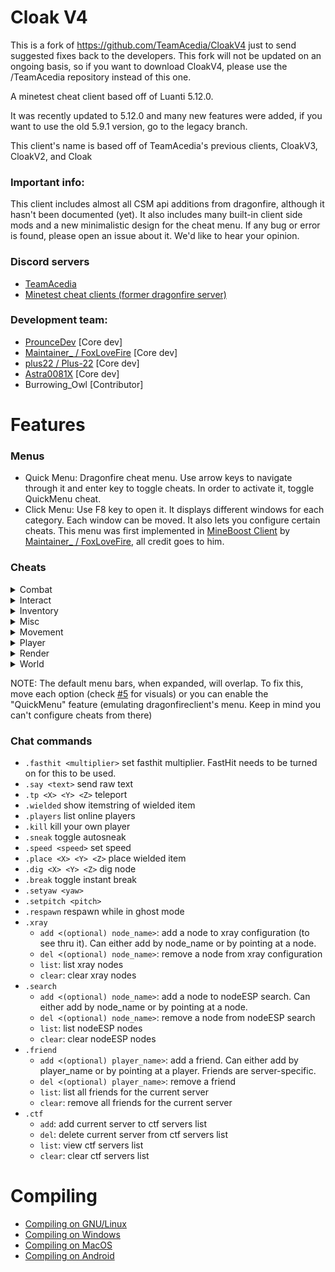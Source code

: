 Cloak V4
==============
This is a fork of https://github.com/TeamAcedia/CloakV4 just to send suggested fixes back to the developers.
This fork will not be updated on an ongoing basis, so if you want to download CloakV4, please use the /TeamAcedia repository instead of this one.

A minetest cheat client based off of Luanti 5.12.0.

It was recently updated to 5.12.0 and many new features were added, if you want to use the old 5.9.1 version, go to the legacy branch.

This client's name is based off of TeamAcedia's previous clients, CloakV3, CloakV2, and Cloak

### Important info:
This client includes almost all CSM api additions from dragonfire, although it hasn't been documented (yet). It also includes many built-in client side mods and a new minimalistic design for the cheat menu. If any bug or error is found, please open an issue about it. We'd like to hear your opinion.

### Discord servers

- [TeamAcedia](https://discord.com/invite/SKGuNxF4)
- [Minetest cheat clients (former dragonfire server)](https://discord.gg/kab99uu)


### Development team:
  - [ProunceDev](https://github.com/ProunceDev) [Core dev]
  - [Maintainer_ / FoxLoveFire](https://github.com/FoxLoveFire) [Core dev]
  - [plus22 / Plus-22](https://github.com/plus-22) [Core dev]
  - [Astra0081X](https://github.com/astra0081X) [Core dev]
  - Burrowing_Owl [Contributor]

# Features
### Menus
  - Quick Menu: Dragonfire cheat menu. Use arrow keys to navigate through it and enter key to toggle cheats. In order to activate it, toggle QuickMenu cheat.
  - Click Menu: Use F8 key to open it. It displays different windows for each category. Each window can be moved. It also lets you configure certain cheats. This menu was first implemented in [MineBoost Client](https://www.github.com/FoxLoveFire/MineBoost) by [Maintainer_ / FoxLoveFire](https://github.com/FoxLoveFire/), all credit goes to him.


### Cheats
<details>
  <summary>Combat</summary>

  - AntiKnockback: No knockback.
  - AttachmentFloat: float above parent.
  - AutoTotem: automatically puts a totem in your offhand.
  - AutoAim: aims at the nearest player.
  - CombatLog: Log off when certain HP is reached.
  - Criticals: Always do critical hits in mcl2/mcla servers.
  - CrystalSpam: automatically puts end crystals at another player's position and detonates it.
  - Killaura: auto-hit designated targets. Could be players, mobs or both.
</details>

<details>
  <summary>Interact</summary>

  - AutoDig: automatically dig pointed block
  - AutoHit: automatically hit pointed entity
  - AutoPlace: automatically place wielded item at pointed block
  - AutoTool: automatically select best tool for digging/hitting
  - Blink: Delay packet sending until this cheat is desabled.
  - FastDig: dig at 10x speed
  - FastHit: hit at 6x speed. Can be modified using the `.fasthit <multiplier>` chat command
  - FastPlace: instant block placing
  - InstantBreak: instant block breaking
</details>

<details>
  <summary>Inventory</summary>

  - AutoEject
  - AutoPlanks
  - AutoRefill: Automatically refill the item you're holding.
  - EnderChest: Lets you preview your ender chest.
  - Hand: Open hand formspec.
</details>


<details>
  <summary>Misc</summary>

  - AntiAFK: Always move to avoid getting kicked for being AFK.
  - AntiAdmin: Checks if there's any person with ban or kick privs.
  - AppleAura: dig any nearby apples.
  - AutoHeal: Eats food to regain health in ctf and similar servers.
  - AutoTeam: Set allied players to your team in CTF.
  - FlagAura: Pick up nearby flags in CTF.
  - Hints: Enable cheat descriptions.
  - Nametags: Set a player's nametag to a certain color based on their friend/enemy status.
  - Panic: Disable detectable cheats.
  - Spammer: Spams a preset message.
</details>


<details>
  <summary>Movement</summary>

  - AirJump: jump while in the air
  - AntiSlip: Walk on slippery blocks without slipping
  - AutoForward: Automatically move forward.
  - AutoJump: Jump automatically.
  - AutoSneak: Always sneak. This hides your nametag on some servers.
  - FastMove: Toggles fast.
  - Flight: Toggles fly.
  - Freecam: Spectator mode.
  - Jesus: Walk on liquids.
  - JetPack: AirJump but you fall after jumping.
  - Noclip: Toggles noclip.
  - NoSlow: Sneaking doesn't slow you down.
  - Overrides: Movement overrides.
  - PitchMove: While flying, move where you're pointing.
  - Spider: Climb walls.
  - Step: Climb the block you're facing.
  - Velocity: Various velocity overrides.
</details>

<details>
  <summary>Player</summary>

  - AutoRespawn: Respawn automatically after dying.
  - NoFallDamage: You suffer from no fall damage.
  - NoForceRotate: Prevent server from changing the player's view direction.
  - NoViewBob: Disable view bobbing.
  - PrivBypass: Lets the player toggle fly, fast, noclip and wireframe rendering without needing any privs.
  - QuickMenu: Enables the dragonfire cheat menu.
  - Reach: extend interact distance.
</details>

<details>
  <summary>Render</summary>

  - BrightNight: Always daytime.
  - CheatHUD: show currently toggled cheats.
  - Coords: Turns on a coords GUI.
  - EntityESP: show bounding boxes around entities.
  - EntityTracers: show lines to entities.
  - FOV: Lets you change your FOV.
  - Fullbright: No darkness.
  - HUDBypass: Allow player to toggle HUD elements disabled by the game.
  - HealthESP: Show player and entities' HP.
  - NoDrownCam: Disables drowning camera effect.
  - NoHurtCam: Disables hurt camera effect.
  - NodeESP: can be configured using the `.search add <(optional) node_name>` chat command.
  - NodeTracers: can be configured using the `.search add <(optional) node_name>` chat command.
  - NoRender: skip rendering particles to reduce client lag.
  - PlayerESP: show bounding boxes around players. Green = friendly, Red = enemy. Friends can be configured using the `.friend add <(optional) player_name>` chat command.
  - PlayerTracers: show lines to players. Green = friendly, Red = enemy. Friends can be configured using the `.friend add <(optional) player_name>` chat command.
  - TunnelESP: shows tunnels.
  - TunnelTracers: show lines to tunnels.
  - Xray: see blocks thru walls. Can be configured using the `.xray add <(optional) node_name>` chat command.
</details>

<details>
  <summary>World</summary>

  - AutoTNT: Puts TNT on the ground.
  - BlockLava: Replace lava with the block you're holding.
  - BlockWater: Replace water with the block you're holding.
  - Nuke
  - Replace: When you break a block, it gets replaced with the block you're holding.
  - Scaffold: Puts blocks below you.
  - ScaffoldPlus: Puts even more blocks below you.
  - Silence: Disables sound.
</details>

NOTE: The default menu bars, when expanded, will overlap. To fix this, move each option (check [#5](https://github.com/TeamAcedia/CloakV4/issues/5#issuecomment-2655191958) for visuals) or you can enable the "QuickMenu" feature (emulating dragonfireclient's menu. Keep in mind you can't configure cheats from there)

### Chat commands
- `.fasthit <multiplier>` set fasthit multiplier. FastHit needs to be turned on for this to be used.
- `.say <text>` send raw text
- `.tp <X> <Y> <Z>` teleport
- `.wielded` show itemstring of wielded item
- `.players` list online players
- `.kill` kill your own player
- `.sneak` toggle autosneak
- `.speed <speed>` set speed
- `.place <X> <Y> <Z>` place wielded item
- `.dig <X> <Y> <Z>` dig node
- `.break` toggle instant break
- `.setyaw <yaw>`
- `.setpitch <pitch>`
- `.respawn` respawn while in ghost mode
- `.xray`
    - `add <(optional) node_name>`: add a node to xray configuration (to see thru it). Can either add by node_name or by pointing at a node.
    - `del <(optional) node_name>`: remove a node from xray configuration
    - `list`: list xray nodes
    - `clear`: clear xray nodes
- `.search`
    - `add <(optional) node_name>`: add a node to nodeESP search. Can either add by node_name or by pointing at a node.
    - `del <(optional) node_name>`: remove a node from nodeESP search
    - `list`: list nodeESP nodes
    - `clear`: clear nodeESP nodes
- `.friend`
    - `add <(optional) player_name>`: add a friend. Can either add by player_name or by pointing at a player. Friends are server-specific.
    - `del <(optional) player_name>`: remove a friend
    - `list`: list all friends for the current server
    - `clear`: remove all friends for the current server
- `.ctf`
    - `add`: add current server to ctf servers list
    - `del`: delete current server from ctf servers list
    - `list`: view ctf servers list
    - `clear`: clear ctf servers list
 


# Compiling
- [Compiling on GNU/Linux](doc/compiling/linux.md)
- [Compiling on Windows](doc/compiling/windows.md)
- [Compiling on MacOS](doc/compiling/macos.md)
- [Compiling on Android](doc/android.md)
